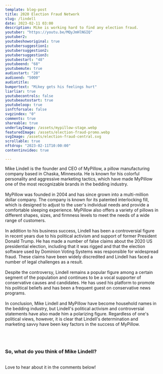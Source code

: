 ```yaml
---
template: blog-post
title: 2020 Election Fraud Network
slug: /lindell
date: 2023-02-11 03:00
description: Mike is working hard to find any election fraud. 
youtuber: "https://youtu.be/MQyJmHlNGIQ"
youtuber2: 
youtubeshoworiginal: true
youtubersuggestion1:
youtubersuggestion2:
youtubersuggestion3:
youtubestart: "48"
youtubeend: "68"
youtubemute: true
audiostart: "20"
audioend: "5000"
audiotitle: 
bumpertext: "Mikey gets his feelings hurt"
liarliar: true
youtubecontrols: false
youtubeautostart: true
youtubeloop: true
isnftforsale: false
svgzindex: "0"
comments: true
shareable: true
underlayImage: /assets/mypillow-stage.webp
featuredImage: /assets/election-fraud-promo.webp
svgImage: /assets/election-fraud-central.svg
scrollable: true
nftdrop: "2023-02-11T10:00:00"
contentinvideo: true

---
```


<div class="contentinside" style="position:relative; z-index:4; min-width:50%; height:auto;  padding:0; left:0; border:0px solid yellow; text-align:center;">
<object class="" style="height:auto; border:0px solid red; margin-top:-15px" class="" id="svg1" data="/assets/MyPillowGuyEdit.svg" type="image/svg+xml" alt="animated content" title="animated content" ></object>
</div>




<div class="contentbody" style="position:relative; top:; z-index:0; border:px solid blue; height:100%; margin-top:1%; text-align:left">

Mike Lindell is the founder and CEO of MyPillow, a pillow manufacturing company based in Chaska, Minnesota. He is known for his colorful personality and aggressive marketing tactics, which have made MyPillow one of the most recognizable brands in the bedding industry.
<br /><br />
MyPillow was founded in 2004 and has since grown into a multi-million dollar company. The company is known for its patented interlocking fill, which is designed to adjust to the user's individual needs and provide a comfortable sleeping experience. MyPillow also offers a variety of pillows in different shapes, sizes, and firmness levels to meet the needs of a wide range of customers.
<br /><br />
In addition to his business success, Lindell has been a controversial figure in recent years due to his political activism and support of former President Donald Trump. He has made a number of false claims about the 2020 US presidential election, including that it was rigged and that the election software used by Dominion Voting Systems was responsible for widespread fraud. These claims have been widely discredited and Lindell has faced a number of legal challenges as a result.
<br /><br />
Despite the controversy, Lindell remains a popular figure among a certain segment of the population and continues to be a vocal supporter of conservative causes and candidates. He has used his platform to promote his political beliefs and has been a frequent guest on conservative news programs.
<br /><br />
In conclusion, Mike Lindell and MyPillow have become household names in the bedding industry, but Lindell's political activism and controversial statements have also made him a polarizing figure. Regardless of one's political views, however, it is clear that Lindell's determination and marketing savvy have been key factors in the success of MyPillow.

<br /><br />

### So, what do you think of Mike Lindell?

<br />
Love to hear about it in the comments below!

</div>
